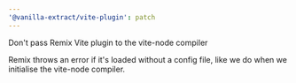 ```yaml
---
'@vanilla-extract/vite-plugin': patch
---
```


Don't pass Remix Vite plugin to the vite-node compiler

Remix throws an error if it's loaded without a config file, like we do when we initialise the vite-node compiler.
